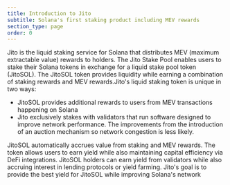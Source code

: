 ```yaml
---
title: Introduction to Jito
subtitle: Solana's first staking product including MEV rewards
section_type: page
order: 0
---
```

Jito is the liquid staking service for Solana that distributes MEV (maximum extractable value) rewards to holders. The Jito Stake Pool enables users to stake their Solana tokens in exchange for a liquid stake pool token (JitoSOL). The JitoSOL token provides liquidity while earning a combination of staking rewards and MEV rewards.Jito's liquid staking token is unique in two ways:

* JitoSOL provides additional rewards to users from MEV transactions happening on Solana
* Jito exclusively stakes with validators that run software designed to improve network performance. The improvements from the introduction of an auction mechanism so network congestion is less likely.

JitoSOL automatically accrues value from staking and MEV rewards. The token allows users to earn yield while also maintaining capital efficiency via DeFi integrations. JitoSOL holders can earn yield from validators while also accruing interest in lending protocols or yield farming. Jito's goal is to provide the best yield for JitoSOL while improving Solana's network
